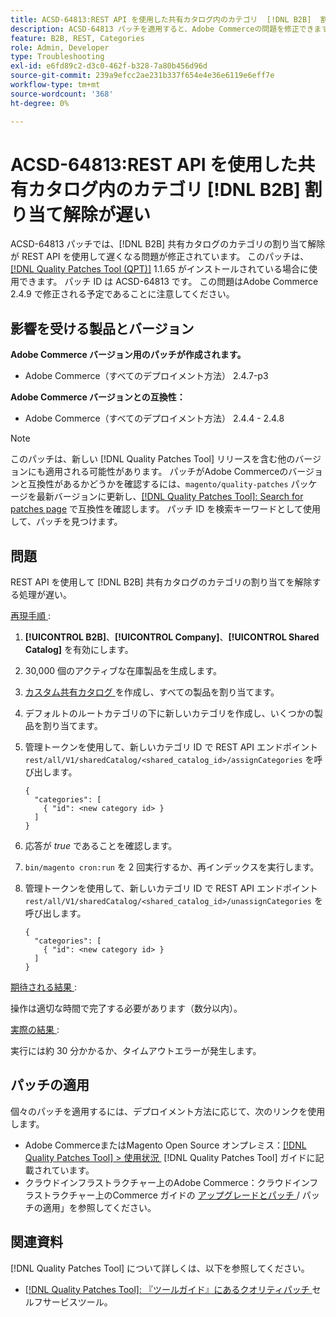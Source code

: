 ```yaml
---
title: ACSD-64813:REST API を使用した共有カタログ内のカテゴリ  [!DNL B2B]  割り当て解除が遅い
description: ACSD-64813 パッチを適用すると、Adobe Commerceの問題を修正できます。この問題では、REST API を使用して共有カタログのカテゴリの割り当て解除を行  [!DNL B2B]  と時間がかかります。
feature: B2B, REST, Categories
role: Admin, Developer
type: Troubleshooting
exl-id: e6fd89c2-d3c0-462f-b328-7a80b456d96d
source-git-commit: 239a9efcc2ae231b337f654e4e36e6119e6eff7e
workflow-type: tm+mt
source-wordcount: '368'
ht-degree: 0%

---
```


# ACSD-64813:REST API を使用した共有カタログ内のカテゴリ [!DNL B2B] 割り当て解除が遅い

ACSD-64813 パッチでは、[!DNL B2B] 共有カタログのカテゴリの割り当て解除が REST API を使用して遅くなる問題が修正されています。 このパッチは、[[!DNL Quality Patches Tool (QPT)]](/help/tools/quality-patches-tool/quality-patches-tool-to-self-serve-quality-patches.md) 1.1.65 がインストールされている場合に使用できます。 パッチ ID は ACSD-64813 です。 この問題はAdobe Commerce 2.4.9 で修正される予定であることに注意してください。

## 影響を受ける製品とバージョン

**Adobe Commerce バージョン用のパッチが作成されます。**

* Adobe Commerce（すべてのデプロイメント方法） 2.4.7-p3

**Adobe Commerce バージョンとの互換性：**

* Adobe Commerce（すべてのデプロイメント方法） 2.4.4 - 2.4.8

>[!NOTE]
>
>このパッチは、新しい [!DNL Quality Patches Tool] リリースを含む他のバージョンにも適用される可能性があります。 パッチがAdobe Commerceのバージョンと互換性があるかどうかを確認するには、`magento/quality-patches` パッケージを最新バージョンに更新し、[[!DNL Quality Patches Tool]: Search for patches page](https://experienceleague.adobe.com/tools/commerce-quality-patches/index.html?lang=ja) で互換性を確認します。 パッチ ID を検索キーワードとして使用して、パッチを見つけます。

## 問題

REST API を使用して [!DNL B2B] 共有カタログのカテゴリの割り当てを解除する処理が遅い。

<u> 再現手順 </u>:

1. **[!UICONTROL B2B]**、**[!UICONTROL Company]**、**[!UICONTROL Shared Catalog]** を有効にします。
1. 30,000 個のアクティブな在庫製品を生成します。
1. [&#x200B; カスタム共有カタログ &#x200B;](https://experienceleague.adobe.com/ja/docs/commerce-admin/b2b/shared-catalogs/catalog-shared#actions-controls) を作成し、すべての製品を割り当てます。
1. デフォルトのルートカテゴリの下に新しいカテゴリを作成し、いくつかの製品を割り当てます。
1. 管理トークンを使用して、新しいカテゴリ ID で REST API エンドポイント `rest/all/V1/sharedCatalog/<shared_catalog_id>/assignCategories` を呼び出します。

   ```
   {
     "categories": [
       { "id": <new category id> }
     ]
   }
   ```

1. 応答が *true* であることを確認します。
1. `bin/magento cron:run` を 2 回実行するか、再インデックスを実行します。
1. 管理トークンを使用して、新しいカテゴリ ID で REST API エンドポイント `rest/all/V1/sharedCatalog/<shared_catalog_id>/unassignCategories` を呼び出します。

   ```
   {
     "categories": [
       { "id": <new category id> }
     ]
   }
   ```

<u> 期待される結果 </u>:

操作は適切な時間で完了する必要があります（数分以内）。

<u> 実際の結果 </u>:

実行には約 30 分かかるか、タイムアウトエラーが発生します。

## パッチの適用

個々のパッチを適用するには、デプロイメント方法に応じて、次のリンクを使用します。

* Adobe CommerceまたはMagento Open Source オンプレミス：[[!DNL Quality Patches Tool] > 使用状況 &#x200B;](/help/tools/quality-patches-tool/usage.md) [!DNL Quality Patches Tool] ガイドに記載されています。
* クラウドインフラストラクチャー上のAdobe Commerce：クラウドインフラストラクチャー上のCommerce ガイドの [&#x200B; アップグレードとパッチ &#x200B;](https://experienceleague.adobe.com/docs/commerce-cloud-service/user-guide/develop/upgrade/apply-patches.html?lang=ja)/ パッチの適用」を参照してください。

## 関連資料

[!DNL Quality Patches Tool] について詳しくは、以下を参照してください。

* [[!DNL Quality Patches Tool]: 『ツールガイド』にあるクオリティパッチ &#x200B;](/help/tools/quality-patches-tool/quality-patches-tool-to-self-serve-quality-patches.md) セルフサービスツール。
